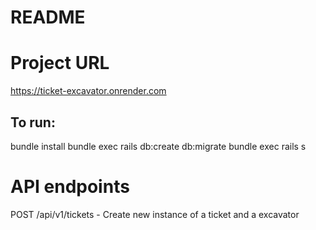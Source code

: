 # README
# Project URL
https://ticket-excavator.onrender.com


## To run:
  bundle install
  bundle exec rails db:create db:migrate
  bundle exec rails s

# API endpoints
  POST /api/v1/tickets - Create new instance of a ticket and a excavator
